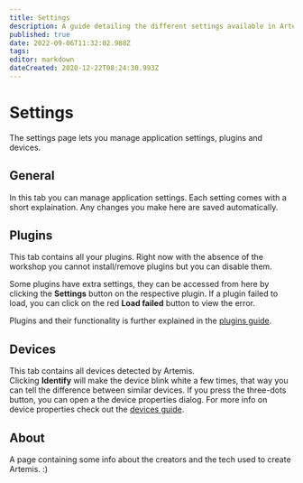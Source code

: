 ```yaml
---
title: Settings
description: A guide detailing the different settings available in Artemis
published: true
date: 2022-09-06T11:32:02.988Z
tags: 
editor: markdown
dateCreated: 2020-12-22T08:24:30.993Z
---
```


# Settings
The settings page lets you manage application settings, plugins and devices. 

## General

In this tab you can manage application settings. Each setting comes with a short explaination. Any changes you make here are saved automatically.

## Plugins

This tab contains all your plugins. Right now with the absence of the workshop you cannot install/remove plugins but you can disable them.

Some plugins have extra settings, they can be accessed from here by clicking the **Settings** button on the respective plugin.
If a plugin failed to load, you can click on the red **Load failed** button to view the error.

Plugins and their functionality is further explained in the [plugins guide](/guides/user/plugins).

## Devices

This tab contains all devices detected by Artemis.  
Clicking **Identify** will make the device blink white a few times, that way you can tell the difference between similar devices.
If you press the three-dots button, you can open a the device properties dialog. For more info on device properties check out the [devices guide](/guides/user/device).

## About
A page containing some info about the creators and the tech used to create Artemis. :)